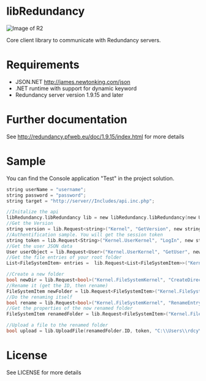 libRedundancy
=============

![Image of R2](https://raw.githubusercontent.com/squarerootfury/redundancy/Lenticularis/nys/Views/img/logoWithText.png)

Core client library to communicate with Redundancy servers.

Requirements
============
* JSON.NET http://james.newtonking.com/json
* .NET runtime with support for dynamic keyword
* Redundancy server version 1.9.15 and later

Further documentation
=====================

See http://redundancy.pfweb.eu/doc/1.9.15/index.html for more details

Sample
======

You can find the Console application "Test" in the project solution.

```C 
string userName = "username";
string password = "password";
string target = "http://server//Includes/api.inc.php";

//Initalize the api
libRedundancy.libRedundancy lib = new libRedundancy.libRedundancy(new Uri(target));       
//Get the Version
string version = lib.Request<string>("Kernel", "GetVersion", new string[0]);
//Authentification sample. You will get the session token
string token = lib.Request<String>("Kernel.UserKernel", "LogIn", new string[] { userName, password, "true" });
//Get the user JSON data
User userObject = lib.Request<User>("Kernel.UserKernel", "GetUser", new string[] { token });
//Get the file entries of your root folder
List<FileSystemItem> entries =  lib.Request<List<FileSystemItem>>("Kernel.FileSystemKernel", "GetContent", new string[] {"/", token });

//Create a new folder
bool newDir = lib.Request<bool>("Kernel.FileSystemKernel", "CreateDirectory", new string[] { "FileUploads", "-1", token });
//Rename it (get the ID, then rename)
FileSystemItem newFolder = lib.Request<FileSystemItem>("Kernel.FileSystemKernel", "GetEntryByAbsolutePath", new string[] { "/FileUploads/", token });
//Do the renaming itself
bool rename = lib.Request<bool>("Kernel.FileSystemKernel", "RenameEntry", new string[] { newFolder.ID.ToString(), "renamedFolder", token });
//Get the properties of the now renamed folder
FileSystemItem renamedFolder = lib.Request<FileSystemItem>("Kernel.FileSystemKernel", "GetEntryByAbsolutePath", new string[] { "/renamedFolder/", token });

//Upload a file to the renamed folder
bool upload = lib.UploadFile(renamedFolder.ID, token, "C:\\Users\\rdcy\\sample.doc");
```

License
=======

See LICENSE for more details
